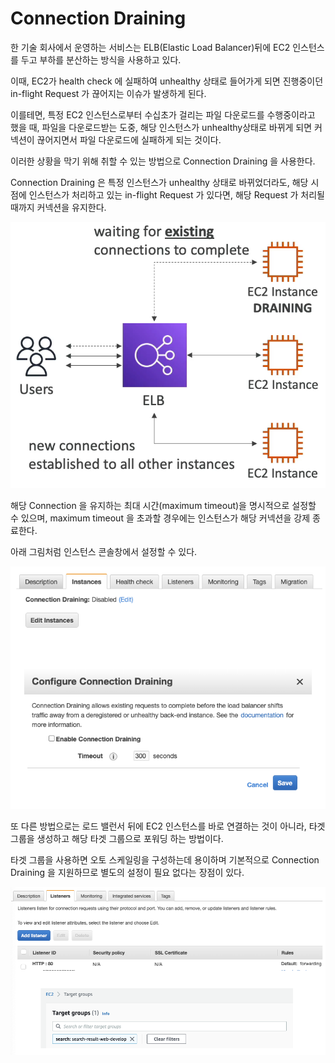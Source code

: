 # Connection Draining

한 기술 회사에서 운영하는 서비스는 ELB(Elastic Load Balancer)뒤에 EC2 인스턴스를 두고 부하를 분산하는 방식을 사용하고 있다. 

이때, EC2가 health check 에 실패하여 unhealthy 상태로 들어가게 되면 진행중이던 in-flight Request 가 끊어지는 이슈가 발생하게 된다. 

이를테면, 특정 EC2 인스턴스로부터 수십초가 걸리는 파일 다운로드를 수행중이라고 했을 때, 파일을 다운로드받는 도중, 해당 인스턴스가 unhealthy상태로 바뀌게 되면 커넥션이 끊어지면서 파일 다운로드에 실패하게 되는 것이다. 

이러한 상황을 막기 위해 취할 수 있는 방법으로 Connection Draining 을 사용한다.

Connection Draining 은 특정 인스턴스가 unhealthy 상태로 바뀌었더라도, 해당 시점에 인스턴스가 처리하고 있는 in-flight Request 가 있다면, 해당 Request 가 처리될 때까지 커넥션을 유지한다.

![img.png](image/78.png)

해당 Connection 을 유지하는 최대 시간(maximum timeout)을 명시적으로 설정할 수 있으며, maximum timeout 을 초과할 경우에는 인스턴스가 해당 커넥션을 강제 종료한다.

아래 그림처럼 인스턴스 콘솔창에서 설정할 수 있다.

![img.png](image/76.png)

또 다른 방법으로는 로드 밸런서 뒤에 EC2 인스턴스를 바로 연결하는 것이 아니라, 타겟 그룹을 생성하고 해당 타겟 그룹으로 포워딩 하는 방법이다.

타겟 그룹을 사용하면 오토 스케일링을 구성하는데 용이하며 기본적으로 Connection Draining 을 지원하므로 별도의 설정이 필요 없다는 장점이 있다.

![img_1.png](image/77.png)
